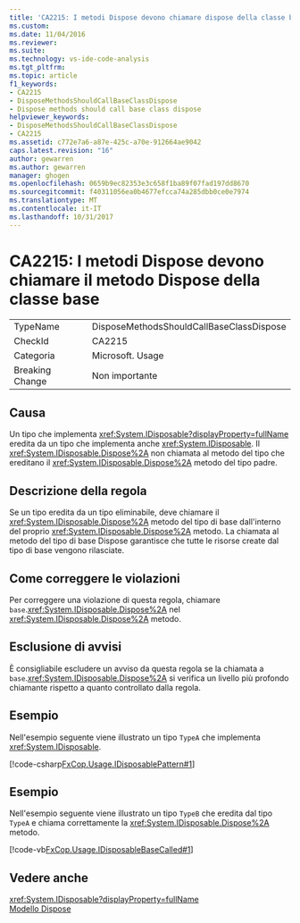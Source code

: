 ```yaml
---
title: 'CA2215: I metodi Dispose devono chiamare dispose della classe base | Documenti Microsoft'
ms.custom: 
ms.date: 11/04/2016
ms.reviewer: 
ms.suite: 
ms.technology: vs-ide-code-analysis
ms.tgt_pltfrm: 
ms.topic: article
f1_keywords:
- CA2215
- DisposeMethodsShouldCallBaseClassDispose
- Dispose methods should call base class dispose
helpviewer_keywords:
- DisposeMethodsShouldCallBaseClassDispose
- CA2215
ms.assetid: c772e7a6-a87e-425c-a70e-912664ae9042
caps.latest.revision: "16"
author: gewarren
ms.author: gewarren
manager: ghogen
ms.openlocfilehash: 0659b9ec82353e3c658f1ba89f07fad197dd8670
ms.sourcegitcommit: f40311056ea0b4677efcca74a285dbb0ce0e7974
ms.translationtype: MT
ms.contentlocale: it-IT
ms.lasthandoff: 10/31/2017
---
```

# <a name="ca2215-dispose-methods-should-call-base-class-dispose"></a>CA2215: I metodi Dispose devono chiamare il metodo Dispose della classe base
|||  
|-|-|  
|TypeName|DisposeMethodsShouldCallBaseClassDispose|  
|CheckId|CA2215|  
|Categoria|Microsoft. Usage|  
|Breaking Change|Non importante|  
  
## <a name="cause"></a>Causa  
 Un tipo che implementa <xref:System.IDisposable?displayProperty=fullName> eredita da un tipo che implementa anche <xref:System.IDisposable>. Il <xref:System.IDisposable.Dispose%2A> non chiamata al metodo del tipo che ereditano il <xref:System.IDisposable.Dispose%2A> metodo del tipo padre.  
  
## <a name="rule-description"></a>Descrizione della regola  
 Se un tipo eredita da un tipo eliminabile, deve chiamare il <xref:System.IDisposable.Dispose%2A> metodo del tipo di base dall'interno del proprio <xref:System.IDisposable.Dispose%2A> metodo. La chiamata al metodo del tipo di base Dispose garantisce che tutte le risorse create dal tipo di base vengono rilasciate.  
  
## <a name="how-to-fix-violations"></a>Come correggere le violazioni  
 Per correggere una violazione di questa regola, chiamare `base`.<xref:System.IDisposable.Dispose%2A> nel <xref:System.IDisposable.Dispose%2A> metodo.  
  
## <a name="when-to-suppress-warnings"></a>Esclusione di avvisi  
 È consigliabile escludere un avviso da questa regola se la chiamata a `base`.<xref:System.IDisposable.Dispose%2A> si verifica un livello più profondo chiamante rispetto a quanto controllato dalla regola.  
  
## <a name="example"></a>Esempio  
 Nell'esempio seguente viene illustrato un tipo `TypeA` che implementa <xref:System.IDisposable>.  
  
 [!code-csharp[FxCop.Usage.IDisposablePattern#1](../code-quality/codesnippet/CSharp/ca2215-dispose-methods-should-call-base-class-dispose_1.cs)]  
  
## <a name="example"></a>Esempio  
 Nell'esempio seguente viene illustrato un tipo `TypeB` che eredita dal tipo `TypeA` e chiama correttamente la <xref:System.IDisposable.Dispose%2A> metodo.  
  
 [!code-vb[FxCop.Usage.IDisposableBaseCalled#1](../code-quality/codesnippet/VisualBasic/ca2215-dispose-methods-should-call-base-class-dispose_2.vb)]  
  
## <a name="see-also"></a>Vedere anche  
 <xref:System.IDisposable?displayProperty=fullName>   
 [Modello Dispose](/dotnet/standard/design-guidelines/dispose-pattern)